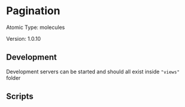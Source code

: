 # Pagination

Atomic Type: molecules

Version: 1.0.10

## Development

Development servers can be started and should all exist inside `"views"` folder

## Scripts

